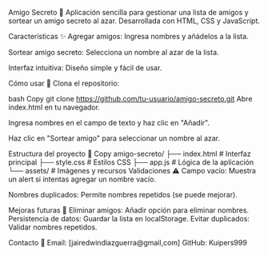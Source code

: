 Amigo Secreto 🎁
Aplicación sencilla para gestionar una lista de amigos y sortear un amigo secreto al azar. Desarrollada con HTML, CSS y JavaScript.

Características ✨
Agregar amigos: Ingresa nombres y añádelos a la lista.

Sortear amigo secreto: Selecciona un nombre al azar de la lista.

Interfaz intuitiva: Diseño simple y fácil de usar.

Cómo usar 🚀
Clona el repositorio:

bash
Copy
git clone https://github.com/tu-usuario/amigo-secreto.git
Abre index.html en tu navegador.

Ingresa nombres en el campo de texto y haz clic en "Añadir".

Haz clic en "Sortear amigo" para seleccionar un nombre al azar.

Estructura del proyecto 📂
Copy
amigo-secreto/
├── index.html          # Interfaz principal
├── style.css           # Estilos CSS
├── app.js              # Lógica de la aplicación
└── assets/             # Imágenes y recursos
Validaciones ⚠️
Campo vacío: Muestra un alert si intentas agregar un nombre vacío.

Nombres duplicados: Permite nombres repetidos (se puede mejorar).

Mejoras futuras 🔧
Eliminar amigos: Añadir opción para eliminar nombres.
Persistencia de datos: Guardar la lista en localStorage.
Evitar duplicados: Validar nombres repetidos.

Contacto 📧
Email: [jairedwindiazguerra@gmail,com]
GitHub: Kuipers999
